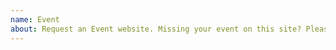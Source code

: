 ```yaml
---
name: Event
about: Request an Event website. Missing your event on this site? Please submit your event to the [Eclipse Newsroom](https://newsroom.eclipse.org/node/add/events).
---
```

